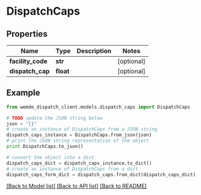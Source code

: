 # DispatchCaps


## Properties

Name | Type | Description | Notes
------------ | ------------- | ------------- | -------------
**facility_code** | **str** |  | [optional] 
**dispatch_cap** | **float** |  | [optional] 

## Example

```python
from wemde_dispatch_client.models.dispatch_caps import DispatchCaps

# TODO update the JSON string below
json = "{}"
# create an instance of DispatchCaps from a JSON string
dispatch_caps_instance = DispatchCaps.from_json(json)
# print the JSON string representation of the object
print DispatchCaps.to_json()

# convert the object into a dict
dispatch_caps_dict = dispatch_caps_instance.to_dict()
# create an instance of DispatchCaps from a dict
dispatch_caps_form_dict = dispatch_caps.from_dict(dispatch_caps_dict)
```
[[Back to Model list]](../README.md#documentation-for-models) [[Back to API list]](../README.md#documentation-for-api-endpoints) [[Back to README]](../README.md)


